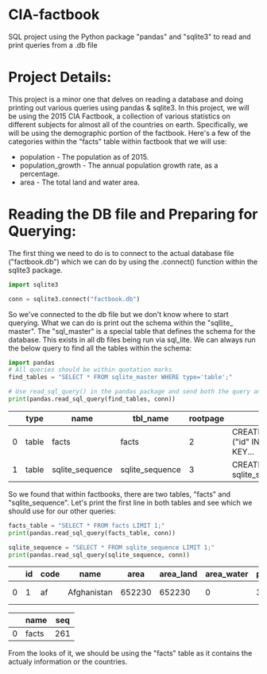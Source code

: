 # CIA-factbook
SQL project using the Python package "pandas" and "sqlite3" to read and print queries from a .db file

# Project Details:
This project is a minor one that delves on reading a database and doing printing out various queries using pandas & sqlite3. In this project, we will be using the 2015 CIA Factbook, a collection of various statistics on different subjects for almost all of the countries on earth. Specifically, we will be using the demographic portion of the factbook. Here's a few of the categories within the "facts" table within factbook that we will use:

- population - The population as of 2015.
- population_growth - The annual population growth rate, as a percentage.
- area - The total land and water area.

# Reading the DB file and Preparing for Querying:
The first thing we need to do is to connect to the actual database file ("factbook.db") which we can do by using the .connect() function within the sqlite3 package.
```python
import sqlite3

conn = sqlite3.connect("factbook.db")
```
So we've connected to the db file but we don't know where to start querying. What we can do is print out the schema within the "sqllite_ master". The "sql_master" is a special table that defines the schema for the database. This exists in all db files being run via sql_lite. We can always run the below query to find all the tables within the schema:
```python
import pandas
# All queries should be within quotation marks
find_tables = "SELECT * FROM sqlite_master WHERE type='table';"

# Use read_sql_query() in the pandas package and send both the query and the db connection through the function.
print(pandas.read_sql_query(find_tables, conn))
```

|   |type |name |tbl_name |rootpage |sql |
|---|------|------|----------|----------|-----|
| 0 | table | facts | facts | 2 | CREATE TABLE "facts" ("id" INTEGER PRIMARY KEY... |
| 1 | table | sqlite_sequence | sqlite_sequence | 3 | CREATE TABLE sqlite_sequence(name,seq)|

So we found that within factbooks, there are two tables, "facts" and "sqlite_sequence". Let's print the first line in both tables and see which we should use for our other queries:

```python
facts_table = "SELECT * FROM facts LIMIT 1;"
print(pandas.read_sql_query(facts_table, conn))

sqlite_sequence = "SELECT * FROM sqlite_sequence LIMIT 1;"
print(pandas.read_sql_query(sqlite_sequence, conn))
```

| |id|code|name|area|area_land|area_water|population|population_growth|birth_rate|death_rate|migration_rate|created_at|updated_at|
|---|---|---|---|---|---|---|---|---|---|---|---|---|---|
|0|1|af|Afghanistan | 652230|652230|0|32564342|2.32|38.57|13.89|1.51|2015-11-01 13:19:49.461734|2015-11-01 13:19:49.461734|


| |name|seq|
|---|---|---|
|0 |facts|261|

From the looks of it, we should be using the "facts" table as it contains the actualy information or the countries.

